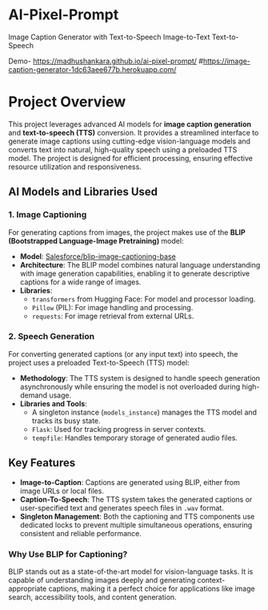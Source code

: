 # AI-Pixel-Prompt
Image Caption Generator with Text-to-Speech
Image-to-Text 
Text-to-Speech

Demo- https://madhushankara.github.io/ai-pixel-prompt/
#https://image-caption-generator-1dc63aee677b.herokuapp.com/ 

# Project Overview
This project leverages advanced AI models for **image caption generation** and **text-to-speech (TTS)** conversion. It provides a streamlined interface to generate image captions using cutting-edge vision-language models and converts text into natural, high-quality speech using a preloaded TTS model. The project is designed for efficient processing, ensuring effective resource utilization and responsiveness.
## AI Models and Libraries Used
### 1. **Image Captioning**
For generating captions from images, the project makes use of the **BLIP (Bootstrapped Language-Image Pretraining)** model:
- **Model**: [Salesforce/blip-image-captioning-base]()
- **Architecture**: The BLIP model combines natural language understanding with image generation capabilities, enabling it to generate descriptive captions for a wide range of images.
- **Libraries**:
    - `transformers` from Hugging Face: For model and processor loading.
    - `Pillow` (PIL): For image handling and processing.
    - `requests`: For image retrieval from external URLs.

### 2. **Speech Generation**
For converting generated captions (or any input text) into speech, the project uses a preloaded Text-to-Speech (TTS) model:
- **Methodology**: The TTS system is designed to handle speech generation asynchronously while ensuring the model is not overloaded during high-demand usage.
- **Libraries and Tools**:
    - A singleton instance (`models_instance`) manages the TTS model and tracks its busy state.
    - `Flask`: Used for tracking progress in server contexts.
    - `tempfile`: Handles temporary storage of generated audio files.

## Key Features
- **Image-to-Caption**: Captions are generated using BLIP, either from image URLs or local files.
- **Caption-To-Speech**: The TTS system takes the generated captions or user-specified text and generates speech files in `.wav` format.
- **Singleton Management**: Both the captioning and TTS components use dedicated locks to prevent multiple simultaneous operations, ensuring consistent and reliable performance.

### Why Use BLIP for Captioning?
BLIP stands out as a state-of-the-art model for vision-language tasks. It is capable of understanding images deeply and generating context-appropriate captions, making it a perfect choice for applications like image search, accessibility tools, and content generation.



